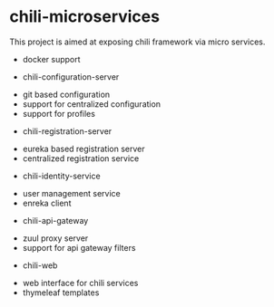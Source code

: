# chili-microservices
This project is aimed at exposing chili framework via micro services.
 - docker support
 
* chili-configuration-server
 - git based configuration 
 - support for centralized configuration
 - support for profiles
* chili-registration-server
 - eureka based registration server
 - centralized registration service
* chili-identity-service
 - user management service
 - enreka client
* chili-api-gateway
 - zuul proxy server
 - support for api gateway filters
* chili-web
 - web interface for chili services
 - thymeleaf templates
 
